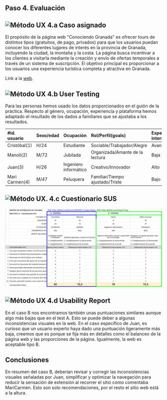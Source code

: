 ## Paso 4. Evaluación

![Método UX](img/ABtesting.png) 4.a Caso asignado
----

El propósito de la página web "Conociendo Granada" es ofrecer tours de distintos tipos (gratuitos, de pago, privados) para que los usuarios puedan conocer los diferentes lugares de interés en la provincia de Granada, incluyendo la ciudad, la montaña y la costa.
La página busca incentivar a los clientes a visitarla mediante la creación y envío de ofertas temporales a través de un sistema de suscripción. El objetivo principal es proporcionar a los usuarios una experiencia turística completa y atractiva en Granada. 

Link a la [web](https://github.com/anlop31/Anig/tree/master/P3).


![Método UX](img/usability-testing.png) 4.b User Testing
----
Para las personas hemos usado los datos proporcionados en el guión de la práctica.
Respecto al género, ocupación, experiencia y plataforma hemos adaptado el resultado de los dados a familiares que se ajustaba a los resultados.


|#id. usuario|Sexo/edad|Ocupación|Rol/Perfil(goals)|Experiencia internet|Plataforma|Conocimiento|
|:----|:----|:----|:----|:----|:----|:----|
|Cristóbal(1)|H/24|Estudiante|Sociable/Trabajador/Alegre|Avanzado|Mac|Alta|
|Manoli(2)|M/72|Jubilada|Organizada/Amante de la lectura|Baja|Windows|Baja|
|Juan(3)|H/26|Ingeniero informático|Creativo/Innovador|Alto|Linux|Media|
|Mari Carmen(4)|M/47|Peluquera|Familiar/Tiempo ajustado/Triste|Bajo|Windows|Bajo|



![Método UX](img/Survey.png). 4.c Cuestionario SUS
----

![](P4/imagen_cuestionario-SUS.png)



![Método UX](img/usability-report.png) 4.d Usability Report
----

En el caso B nos encontramos también unas puntuaciones similares aunque algo más bajas que en el test A. Esto se puede deber a algunas inconsistencias visuales en la web. En el caso específico de Juan, es curioso que un usuario experto haya dado una puntuación ligeramente más baja, creemos que es porque se fija más en detalles como el balanceo de la página web y las proporciones de la página. Igualmente, la web es aceptable tipo B.

## Conclusiones
En resumen del caso B, deberían revisar y corregir las inconsistencias visuales señaladas por Juan, simplificar y optimizar la navegación para reducir la sensación de extensión al recorrer el sitio como comentaba MariCarmen. Esto son solo recomendaciones, por el resto el sitio web está a la altura.
